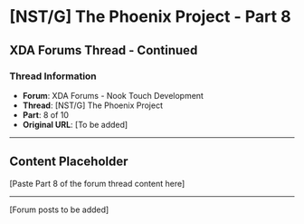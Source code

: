 # [NST/G] The Phoenix Project - Part 8

## XDA Forums Thread - Continued

### Thread Information
- **Forum**: XDA Forums - Nook Touch Development
- **Thread**: [NST/G] The Phoenix Project
- **Part**: 8 of 10
- **Original URL**: [To be added]

---

## Content Placeholder
[Paste Part 8 of the forum thread content here]

---

[Forum posts to be added]
